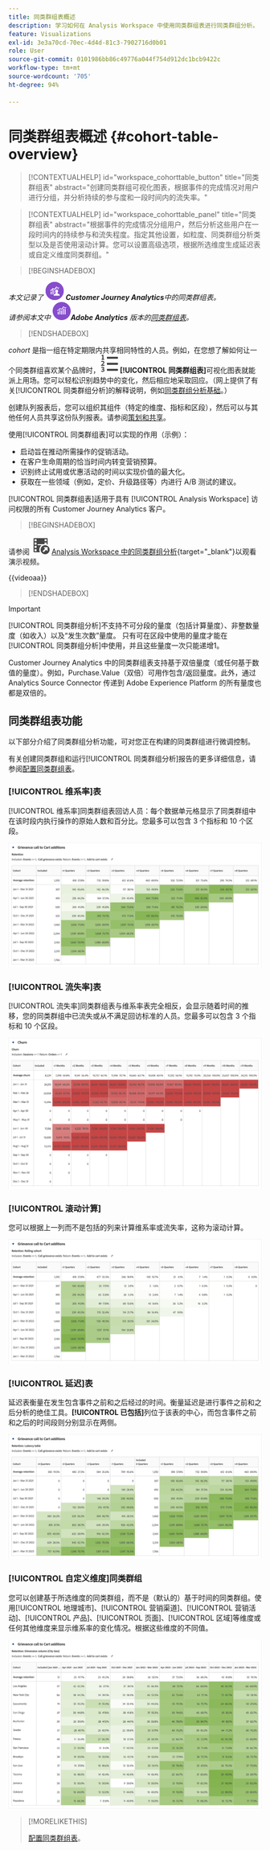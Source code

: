 ```yaml
---
title: 同类群组表概述
description: 学习如何在 Analysis Workspace 中使用同类群组表进行同类群组分析。
feature: Visualizations
exl-id: 3e3a70cd-70ec-4d4d-81c3-7902716d0b01
role: User
source-git-commit: 0101986bb86c49776a044f754d912dc1bcb9422c
workflow-type: tm+mt
source-wordcount: '705'
ht-degree: 94%

---
```


# 同类群组表概述 {#cohort-table-overview}

<!-- markdownlint-disable MD034 -->

>[!CONTEXTUALHELP]
>id="workspace_cohorttable_button"
>title="同类群组表"
>abstract="创建同类群组可视化图表，根据事件的完成情况对用户进行分组，并分析持续的参与度和一段时间内的流失率。"

<!-- markdownlint-enable MD034 -->

<!-- markdownlint-disable MD034 -->

>[!CONTEXTUALHELP]
>id="workspace_cohorttable_panel"
>title="同类群组表"
>abstract="根据事件的完成情况分组用户，然后分析这些用户在一段时间内的持续参与和流失程度。指定其他设置，如粒度、同类群组分析类型以及是否使用滚动计算。您可以设置高级选项，根据所选维度生成延迟表或自定义维度同类群组。"

<!-- markdownlint-enable MD034 -->


>[!BEGINSHADEBOX]

_本文记录了_ ![CustomerJourneyAnalytics](/help/assets/icons/CustomerJourneyAnalytics.svg) _&#x200B;**Customer Journey Analytics**&#x200B;中的同类群组表。_<br/>_请参阅本文中_ ![AdobeAnalytics](/help/assets/icons/AdobeAnalytics.svg) _&#x200B;**Adobe Analytics** 版本的[同类群组表](https://experienceleague.adobe.com/zh-hans/docs/analytics/analyze/analysis-workspace/visualizations/cohort-table/cohort-analysis)。_

>[!ENDSHADEBOX]


*cohort* 是指一组在特定期限内共享相同特性的人员。例如，在您想了解如何让一个同类群组喜欢某个品牌时，![TextNumbered](/help/assets/icons/TextNumbered.svg) **[!UICONTROL 同类群组表]**&#x200B;可视化图表就能派上用场。您可以轻松识别趋势中的变化，然后相应地采取回应。（网上提供了有关[!UICONTROL 同类群组分析]的解释说明，例如[同类群组分析基础](https://zh.wikipedia.org/wiki/Cohort_analysis)。）

创建队列报表后，您可以组织其组件（特定的维度、指标和区段），然后可以与其他任何人员共享这份队列报表。请参阅[策划和共享](/help/analysis-workspace/curate-share/curate.md)。

使用[!UICONTROL 同类群组表]可以实现的作用（示例）：

* 启动旨在推动所需操作的促销活动。
* 在客户生命周期的恰当时间内转变营销预算。
* 识别终止试用或优惠活动的时间以实现价值的最大化。
* 获取在一些领域（例如，定价、升级路径等）内进行 A/B 测试的建议。

[!UICONTROL 同类群组表]适用于具有 [!UICONTROL Analysis Workspace] 访问权限的所有 Customer Journey Analytics 客户。


>[!BEGINSHADEBOX]

请参阅 ![VideoCheckedOut](/help/assets/icons/VideoCheckedOut.svg) [Analysis Workspace 中的同类群组分析](https://video.tv.adobe.com/v/23990/?quality=12&learn=on){target="_blank"}以观看演示视频。

{{videoaa}}

>[!ENDSHADEBOX]


>[!IMPORTANT]
>
>[!UICONTROL 同类群组分析]不支持不可分段的量度（包括计算量度）、非整数量度（如收入）以及“发生次数”量度。 只有可在区段中使用的量度才能在[!UICONTROL 同类群组分析]中使用，并且这些量度一次只能递增1。

Customer Journey Analytics 中的同类群组表支持基于双倍量度（或任何基于数值的量度）。例如，Purchase.Value（双倍）可用作包含/返回量度。此外，通过 Analytics Source Connector 传递到 Adobe Experience Platform 的所有量度也都是双倍的。

## 同类群组表功能

以下部分介绍了同类群组分析功能，可对您正在构建的同类群组进行微调控制。

有关创建同类群组和运行[!UICONTROL 同类群组分析]报告的更多详细信息，请参阅[配置同类群组表](/help/analysis-workspace/visualizations/cohort-table/t-cohort.md)。

### [!UICONTROL 维系率]表

[!UICONTROL 维系率]同类群组表回访人员：每个数据单元格显示了同类群组中在该时段内执行操作的原始人数和百分比。您最多可以包含 3 个指标和 10 个区段。

![维系率同类群组报告显示了同类群组中的人员单位和百分比。](assets/retention-report.png)

### [!UICONTROL 流失率]表

[!UICONTROL 流失率]同类群组表与维系率表完全相反，会显示随着时间的推移，您的同类群组中已流失或从不满足回访标准的人员。您最多可以包含 3 个指标和 10 个区段。

![流失率表显示了不符合同类群组回访标准的人员单位和百分比。](assets/churn-report.png)

### [!UICONTROL 滚动计算]

您可以根据上一列而不是包括的列来计算维系率或流失率，这称为滚动计算。

![同类群组维系率报告显示了基于上一列数据的计算结果。](assets/retention-report-rolling.png)

### [!UICONTROL 延迟]表

延迟表衡量在发生包含事件之前和之后经过的时间。衡量延迟是进行事件之前和之后分析的绝佳工具。**[!UICONTROL 已包括]**&#x200B;列位于该表的中心，而包含事件之前和之后的时间段则分别显示在两侧。

![同类群组报告显示了发生事件之前和之后经过的时间。](assets/retention-report-latency.png)

### [!UICONTROL 自定义维度]同类群组

您可以创建基于所选维度的同类群组，而不是（默认的）基于时间的同类群组。使用[!UICONTROL 地理城市]、[!UICONTROL 营销渠道]、[!UICONTROL 营销活动]、[!UICONTROL 产品]、[!UICONTROL 页面]、[!UICONTROL 区域]等维度或任何其他维度来显示维系率的变化情况。根据这些维度的不同值。

![同类群组报告显示具有选定维度的自定义报告，而不是默认的基于时间的同类群组。](assets/retention-dimensions.png)

>[!MORELIKETHIS]
>
>[配置同类群组表](/help/analysis-workspace/visualizations/cohort-table/t-cohort.md)。
>

